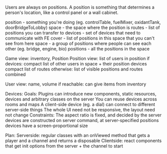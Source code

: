 Users are always on positions. A position is something that determines a person's location,
like a control panel or a wall cabinet.

position - something you're doing (eg. controlTable, fuelMixer, oxidantTank, doorBridgeToLobby)
    space - the space where the position is
    routes - list of positions you can transfer to
    devices - set of devices that need to communicate with FE
    cover - list of positions in this space that you can't see from here
space - a group of positions where people can see each other (eg. bridge, engine, bio)
    positions - all the positions in the space

Game view:
    inventory,
    Position
Position view:
    list of users in position
    if devices:
        compact list of other users in space + their position
        devices
        compact list of routes
    otherwise:
        list of visible positions and routes combined

User view:
    name, volume
    if reachable: can give items from inventory


Devices:
Goals:
    Plugins can introduce new components, static resources, devices and arbitrary classes on the server
    You can reuse devices across rooms and maps
    A client-side device (eg. a dial) can connect to different server-side things
    The whole UI need not be responsive, the layout need not change
Constraints:
    The aspect ratio is fixed, and decided by the server
    devices are constructed on server command, at server-specified positions
    devices have a screen-proportional size
    
Plan:
    Serverside: regular classes with an onViewed method that 
    gets a player and a channel and returns a disposable
    Clientside: react components that get init options from the server + the channel to start

